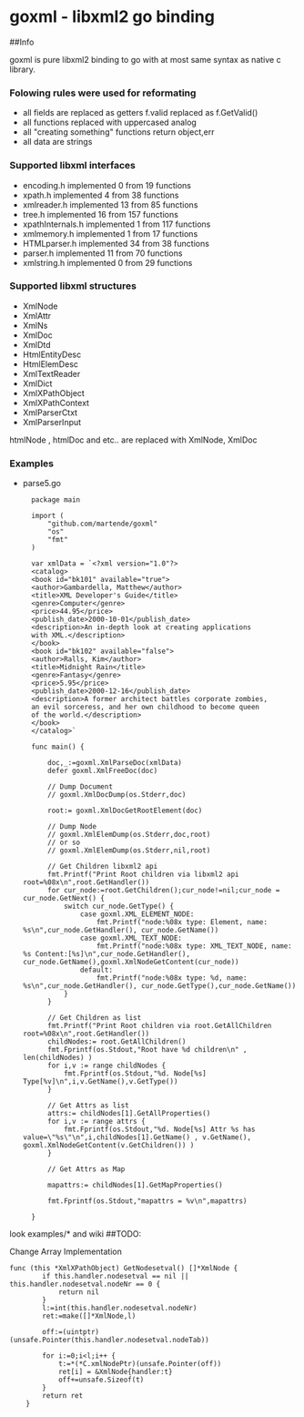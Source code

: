# goxml - libxml2 go binding
##Info

goxml is pure libxml2 binding to go with at most same syntax as native c library.

### Folowing rules were used for reformating 

- all fields are replaced as getters
f.valid replaced as f.GetValid()
- all functions replaced with uppercased analog
- all "creating something" functions return object,err
- all data are strings

### Supported libxml interfaces
- encoding.h implemented 0 from 19 functions
- xpath.h implemented 4 from 38 functions
- xmlreader.h implemented 13 from 85 functions
- tree.h implemented 16 from 157 functions
- xpathInternals.h implemented 1 from 117 functions
- xmlmemory.h implemented 1 from 17 functions
- HTMLparser.h implemented 34 from 38 functions
- parser.h implemented 11 from 70 functions
- xmlstring.h implemented 0 from 29 functions


### Supported libxml structures
- XmlNode
- XmlAttr
- XmlNs
- XmlDoc
- XmlDtd
- HtmlEntityDesc
- HtmlElemDesc
- XmlTextReader
- XmlDict
- XmlXPathObject
- XmlXPathContext
- XmlParserCtxt
- XmlParserInput

htmlNode , htmlDoc and etc.. are replaced with XmlNode, XmlDoc
### Examples
- parse5.go


		package main
		
		import (
			"github.com/martende/goxml"
			"os"
			"fmt"
		)
		
		var xmlData = `<?xml version="1.0"?>
		<catalog>
		<book id="bk101" available="true">
		<author>Gambardella, Matthew</author>
		<title>XML Developer's Guide</title>
		<genre>Computer</genre>
		<price>44.95</price>
		<publish_date>2000-10-01</publish_date>
		<description>An in-depth look at creating applications 
		with XML.</description>
		</book>
		<book id="bk102" available="false">
		<author>Ralls, Kim</author>
		<title>Midnight Rain</title>
		<genre>Fantasy</genre>
		<price>5.95</price>
		<publish_date>2000-12-16</publish_date>
		<description>A former architect battles corporate zombies, 
		an evil sorceress, and her own childhood to become queen 
		of the world.</description>
		</book>
		</catalog>`
			
		func main() {
			
			doc,_:=goxml.XmlParseDoc(xmlData)
			defer goxml.XmlFreeDoc(doc)
			
			// Dump Document
			// goxml.XmlDocDump(os.Stderr,doc)
			
			root:= goxml.XmlDocGetRootElement(doc)
			
			// Dump Node 
			// goxml.XmlElemDump(os.Stderr,doc,root)
			// or so 
			// goxml.XmlElemDump(os.Stderr,nil,root)
			
			// Get Children libxml2 api
			fmt.Printf("Print Root children via libxml2 api root=%08x\n",root.GetHandler())
			for cur_node:=root.GetChildren();cur_node!=nil;cur_node = cur_node.GetNext() {
				switch cur_node.GetType() {
					case goxml.XML_ELEMENT_NODE:
						fmt.Printf("node:%08x type: Element, name: %s\n",cur_node.GetHandler(), cur_node.GetName())
					case goxml.XML_TEXT_NODE:
						fmt.Printf("node:%08x type: XML_TEXT_NODE, name: %s Content:[%s]\n",cur_node.GetHandler(), cur_node.GetName(),goxml.XmlNodeGetContent(cur_node))
					default:
						fmt.Printf("node:%08x type: %d, name: %s\n",cur_node.GetHandler(), cur_node.GetType(),cur_node.GetName())
				}
			}
			
			// Get Children as list
			fmt.Printf("Print Root children via root.GetAllChildren root=%08x\n",root.GetHandler())
			childNodes:= root.GetAllChildren()
			fmt.Fprintf(os.Stdout,"Root have %d children\n" , len(childNodes) )
			for i,v := range childNodes {
				fmt.Fprintf(os.Stdout,"%d. Node[%s] Type[%v]\n",i,v.GetName(),v.GetType())
			}
			
			// Get Attrs as list
			attrs:= childNodes[1].GetAllProperties()
			for i,v := range attrs {
				fmt.Fprintf(os.Stdout,"%d. Node[%s] Attr %s has value=\"%s\"\n",i,childNodes[1].GetName() , v.GetName(), goxml.XmlNodeGetContent(v.GetChildren()) )
			}
			
			// Get Attrs as Map
			
			mapattrs:= childNodes[1].GetMapProperties()
			
			fmt.Fprintf(os.Stdout,"mapattrs = %v\n",mapattrs)
			
		}

 look examples/* and wiki
##TODO:

Change Array Implementation

  	func (this *XmlXPathObject) GetNodesetval() []*XmlNode {
			if this.handler.nodesetval == nil || this.handler.nodesetval.nodeNr == 0 {
				return nil
			}
			l:=int(this.handler.nodesetval.nodeNr)
			ret:=make([]*XmlNode,l)
			
			off:=(uintptr)(unsafe.Pointer(this.handler.nodesetval.nodeTab))
			
			for i:=0;i<l;i++ {
				t:=*(*C.xmlNodePtr)(unsafe.Pointer(off))
				ret[i] = &XmlNode{handler:t}
				off+=unsafe.Sizeof(t)
			}
			return ret
		}
